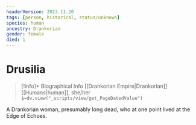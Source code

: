 ```yaml
---
headerVersion: 2023.11.20
tags: [person, historical, status/unknown]
species: human
ancestry: Drankorian
gender: female
died: 1
---
```

# Drusilia
>[!info]+ Biographical Info
> [[Drankorian Empire|Drankorian]] [[Humans|human]], she/her
> `$=dv.view("_scripts/view/get_PageDatedValue")`

A Drankorian woman, presumably long dead, who at one point lived at the Edge of Echoes.